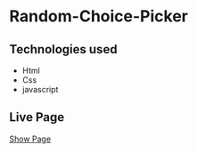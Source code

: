 # Random-Choice-Picker

## Technologies used 

* Html 
* Css 
* javascript 

## Live Page
[Show Page](https://aygulysn.github.io/Random-Choice-Picker/)
